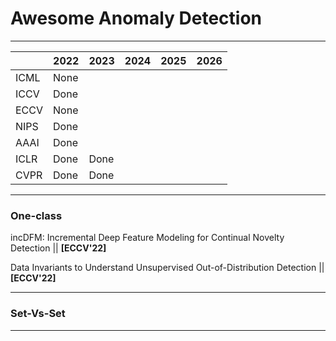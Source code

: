 # Awesome Anomaly Detection

-----

|        | 2022 | 2023 | 2024 | 2025 | 2026 |
|--------|------|------|------|------|------|
| ICML   | None |      |      |      |      |
| ICCV   | Done |      |      |      |      |
| ECCV   | None |      |      |      |      |
| NIPS   | Done |      |      |      |      |
| AAAI   | Done |      |      |      |      |
| ICLR   | Done | Done |      |      |      |
| CVPR   | Done | Done |      |      |      |

-----

### One-class

incDFM: Incremental Deep Feature Modeling for Continual Novelty Detection || **[ECCV'22]**

Data Invariants to Understand Unsupervised Out-of-Distribution Detection || **[ECCV'22]** 

-----

### Set-Vs-Set

-----